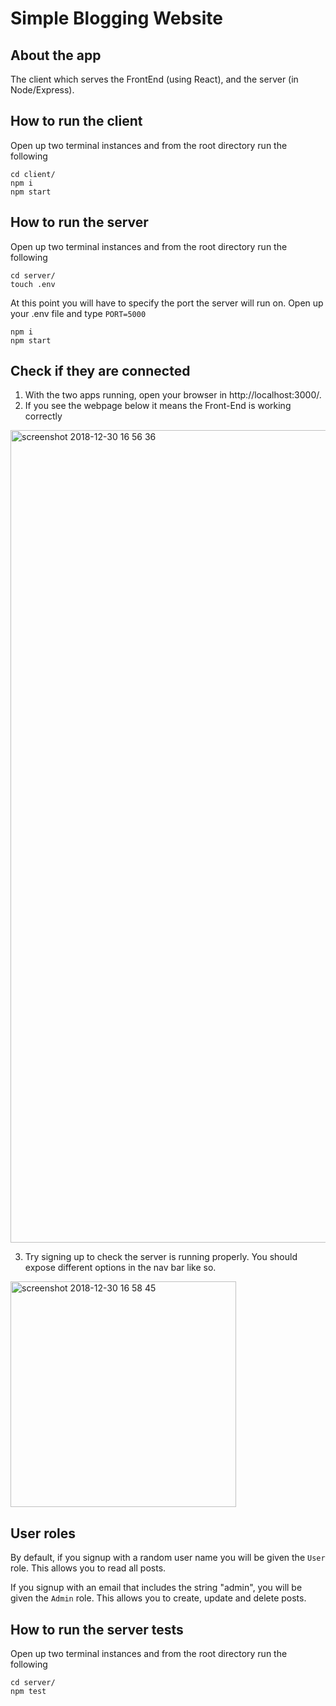 # Simple Blogging Website

## About the app

The client which serves the FrontEnd (using React), and the server (in Node/Express).

## How to run the client

Open up two terminal instances and from the root directory run the following

```
cd client/
npm i
npm start
```

## How to run the server

Open up two terminal instances and from the root directory run the following

```
cd server/
touch .env

```

At this point you will have to specify the port the server will run on. Open up your .env file and type `PORT=5000`

```
npm i
npm start
```

## Check if they are connected

1. With the two apps running, open your browser in http://localhost:3000/.
2. If you see the webpage below it means the Front-End is working correctly
<img width="1300" alt="screenshot 2018-12-30 16 56 36" src="https://user-images.githubusercontent.com/39559415/50548849-e4aef180-0c53-11e9-8bbd-ef4b924cd6d0.png">


3. Try signing up to check the server is running properly. You should expose different options in the nav bar like so.
<img width="361" alt="screenshot 2018-12-30 16 58 45" src="https://user-images.githubusercontent.com/39559415/50548865-2fc90480-0c54-11e9-96f5-40579c7e6fa7.png">


## User roles
By default, if you signup with a random user name you will be given the `User` role. This allows you to read all posts.

If you signup with an email that includes the string "admin", you will be given the `Admin` role. This allows you to create, update and delete posts.

## How to run the server tests

Open up two terminal instances and from the root directory run the following

```
cd server/
npm test
```
